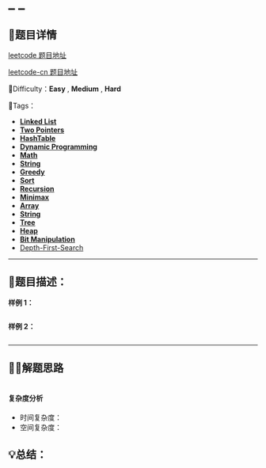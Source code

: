 

# _ _



## 📌题目详情

[leetcode 题目地址](https://leetcode.com/problems/ransom-note/)

[leetcode-cn 题目地址](https://leetcode-cn.com/problems/ransom-note/)

📗Difficulty：**Easy**	,	**Medium**	,	**Hard**

🎯Tags：

+ **[Linked List](https://leetcode.com/tag/linked-list/)**
+ **[Two Pointers](https://leetcode.com/tag/two-pointers/)** 
+ **[HashTable](https://leetcode.com/tag/hash-table/)** 
+ **[Dynamic Programming](https://leetcode.com/tag/dynamic-programming/)**
+ **[Math](https://leetcode.com/tag/math/)**
+ **[String](https://leetcode.com/tag/string/)**
+ **[Greedy](https://leetcode.com/tag/greedy/)**
+ **[Sort](https://leetcode.com/tag/sort/)**
+ **[Recursion](https://leetcode.com/tag/recursion/)**
+ **[Minimax](https://leetcode.com/tag/minimax/)**
+ **[Array](https://leetcode.com/tag/array/)**
+ **[String](https://leetcode.com/tag/string/)**
+ **[Tree](https://leetcode.com/tag/tree/)**
+ **[Heap](https://leetcode-cn.com/tag/heap/)**
+ **[Bit Manipulation](https://leetcode.com/tag/bit-manipulation/)** 
+ [Depth-First-Search](https://leetcode.com/tag/depth-first-search/)

---

## 📃题目描述：



**样例 1：**

```

```



**样例 2：**

```

```

****

## 🏹🎯解题思路



```java

```



#### 复杂度分析

+ 时间复杂度：
+ 空间复杂度：



## 💡总结：



